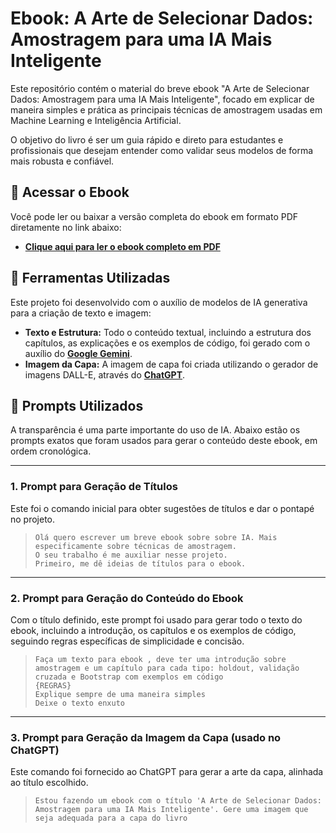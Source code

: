 # Ebook: A Arte de Selecionar Dados: Amostragem para uma IA Mais Inteligente

Este repositório contém o material do breve ebook "A Arte de Selecionar Dados: Amostragem para uma IA Mais Inteligente", focado em explicar de maneira simples e prática as principais técnicas de amostragem usadas em Machine Learning e Inteligência Artificial.

O objetivo do livro é ser um guia rápido e direto para estudantes e profissionais que desejam entender como validar seus modelos de forma mais robusta e confiável.

## 📖 Acessar o Ebook

Você pode ler ou baixar a versão completa do ebook em formato PDF diretamente no link abaixo:

  * **[Clique aqui para ler o ebook completo em PDF](https://github.com/AraujoStreicher/prompts-recipe-to-create-a-ebook/blob/master/A%20ARTE%20DE%20SELECIONAR%20DADOS.pdf)**


## 🤖 Ferramentas Utilizadas

Este projeto foi desenvolvido com o auxílio de modelos de IA generativa para a criação de texto e imagem:

  * **Texto e Estrutura:** Todo o conteúdo textual, incluindo a estrutura dos capítulos, as explicações e os exemplos de código, foi gerado com o auxílio do **[Google Gemini](https://www.google.com/search?q=https.gemini.google.com)**.
  * **Imagem da Capa:** A imagem de capa foi criada utilizando o gerador de imagens DALL-E, através do **[ChatGPT](https://chat.openai.com/)**.

## 📝 Prompts Utilizados

A transparência é uma parte importante do uso de IA. Abaixo estão os prompts exatos que foram usados para gerar o conteúdo deste ebook, em ordem cronológica.

-----

### **1. Prompt para Geração de Títulos**

Este foi o comando inicial para obter sugestões de títulos e dar o pontapé no projeto.

> ```
> Olá quero escrever um breve ebook sobre sobre IA. Mais especificamente sobre técnicas de amostragem. 
> O seu trabalho é me auxiliar nesse projeto. 
> Primeiro, me dê ideias de títulos para o ebook.
> ```

-----

### **2. Prompt para Geração do Conteúdo do Ebook**

Com o título definido, este prompt foi usado para gerar todo o texto do ebook, incluindo a introdução, os capítulos e os exemplos de código, seguindo regras específicas de simplicidade e concisão.

> ```
> Faça um texto para ebook , deve ter uma introdução sobre amostragem e um capítulo para cada tipo: holdout, validação cruzada e Bootstrap com exemplos em código  
> {REGRAS}  
> Explique sempre de uma maneira simples  
> Deixe o texto enxuto
> ```

-----

### **3. Prompt para Geração da Imagem da Capa (usado no ChatGPT)**

Este comando foi fornecido ao ChatGPT para gerar a arte da capa, alinhada ao título escolhido.

> ```
> Estou fazendo um ebook com o título 'A Arte de Selecionar Dados: Amostragem para uma IA Mais Inteligente'. Gere uma imagem que seja adequada para a capa do livro
> ```
